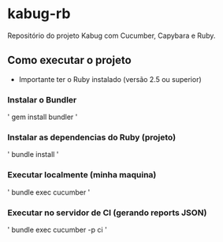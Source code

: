 # kabug-rb
Repositório do projeto Kabug com Cucumber, Capybara e Ruby.

## Como executar o projeto

* Importante ter o Ruby instalado (versão 2.5 ou superior)

### Instalar o Bundler
'
gem install bundler
'

### Instalar as dependencias do Ruby (projeto)
'
bundle install
'

### Executar localmente (minha maquina)
'
bundle exec cucumber
'

### Executar no servidor de CI (gerando reports JSON)
'
bundle exec cucumber -p ci
'
